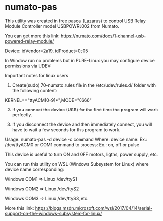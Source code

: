 # numato-pas
This utility was created in free pascal (Lazarus) to control USB Relay Module Controller model USBPOWRL002 from Numato.

You can get more this link: https://numato.com/docs/1-channel-usb-powered-relay-module/

Device: idVendor=2a19, idProduct=0c05

In Window run no problems but in PURE-Linux you may configure device permissions via UDEV:

Important notes for linux users

1. Create(sudo) 70-numato.rules file in the /etc/udev/rules.d/ folder with the following content:

KERNEL=="ttyACM[0-9]*",MODE="0666"

2. If you connect the device (USB) for the first time the program will work perfectly.

3. If you disconnect the device and then immediately connect, you will have to wait a few seconds for this program to work.

Usage:
numato-pas -d device -c command
Where:
	device name: Ex.: /dev/ttyACM0 or COM1
	command to process: Ex.: on, off or pulse

This device is useful to turn ON and OFF motors, ligths, power supply, etc.

You can run this utility on WSL (Windows Subsystem for Linux) where device name corresponding:

Windows COM1 => Linux /dev/ttyS1

Windows COM2 => Linux /dev/ttyS2

Windows COM3 => Linux /dev/ttyS3, etc.

More this link: https://blogs.msdn.microsoft.com/wsl/2017/04/14/serial-support-on-the-windows-subsystem-for-linux/
